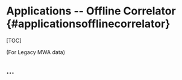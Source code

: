# Applications -- Offline Correlator {#applicationsofflinecorrelator}

[TOC]

(For Legacy MWA data)

## ...
